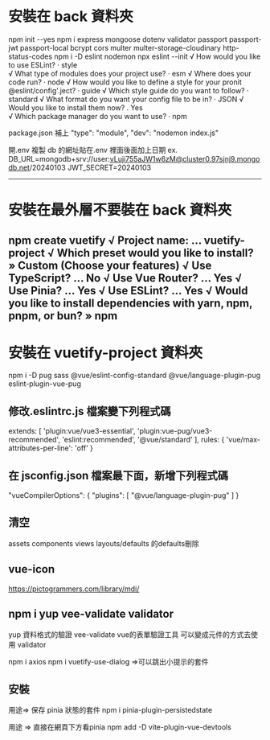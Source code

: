 # 安裝在 back 資料夾

npm init --yes
npm i express mongoose dotenv validator passport passport-jwt passport-local bcrypt cors multer multer-storage-cloudinary http-status-codes
npm i -D eslint nodemon
npx eslint --init
√ How would you like to use ESLint? · style  
√ What type of modules does your project use? · esm
√ Where does your code run? · node
√ How would you like to define a style for your pronit @eslint/config'.ject? · guide
√ Which style guide do you want to follow? · standard
√ What format do you want your config file to be in? · JSON
√ Would you like to install them now? . Yes  
√ Which package manager do you want to use? · npm

package.json 補上
"type": "module",
"dev": "nodemon index.js"

開.env
複製 db 的網址貼在.env 裡面後面加上日期
ex.
DB_URL=mongodb+srv://user:vLuji755aJW1w6zM@cluster0.97sjnj9.mongodb.net/20240103
JWT_SECRET=20240103

-----------------------

# 安裝在最外層不要裝在 back 資料夾

npm create vuetify
√ Project name: ... vuetify-project
√ Which preset would you like to install? » Custom (Choose your features)
√ Use TypeScript? ... No
√ Use Vue Router? ... Yes
√ Use Pinia? ... Yes
√ Use ESLint? ... Yes
√ Would you like to install dependencies with yarn, npm, pnpm, or bun? » npm
--------------------

# 安裝在 vuetify-project 資料夾

npm i -D pug sass @vue/eslint-config-standard @vue/language-plugin-pug eslint-plugin-vue-pug

## 修改.eslintrc.js 檔案變下列程式碼

extends: [
'plugin:vue/vue3-essential',
'plugin:vue-pug/vue3-recommended',
'eslint:recommended',
'@vue/standard'
],
rules: {
'vue/max-attributes-per-line': 'off'
}

## 在 jsconfig.json 檔案最下面，新增下列程式碼

"vueCompilerOptions": {
"plugins": [
"@vue/language-plugin-pug"
]
}

## 清空
assets 
components
views
layouts/defaults 的defaults刪除


## vue-icon 
https://pictogrammers.com/library/mdi/ 

npm i yup vee-validate validator
------------------
 yup 資料格式的驗證
 vee-validate  vue的表單驗證工具 可以變成元件的方式去使用
 validator

npm i axios 
npm i vuetify-use-dialog  =>可以跳出小提示的套件


## 安裝 
用途=> 保存 pinia 狀態的套件
npm i pinia-plugin-persistedstate

用途 => 直接在網頁下方看pinia
npm add -D vite-plugin-vue-devtools